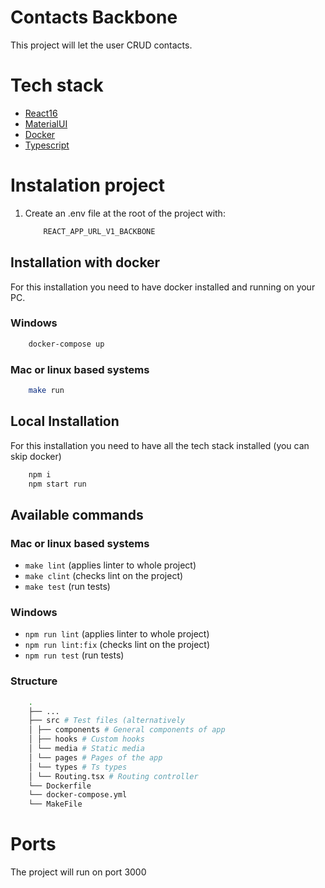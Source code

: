 # Contacts Backbone

This project will let the user CRUD contacts.

# Tech stack

- [React16](https://reactjs.org/)
- [MaterialUI](https://mui.com/)
- [Docker](https://www.docker.com/)
- [Typescript](https://www.typescriptlang.org/)

# Instalation project

1. Create an .env file at the root of the project with:

   ```bash
       REACT_APP_URL_V1_BACKBONE
   ```

## Installation with docker

For this installation you need to have docker installed and running on your PC.

### Windows

```bash
    docker-compose up
```

### Mac or linux based systems

```bash
    make run
```

## Local Installation

For this installation you need to have all the tech stack installed (you can skip docker)

```bash
    npm i
    npm start run
```

## Available commands

### Mac or linux based systems

- `make lint` (applies linter to whole project)
- `make clint` (checks lint on the project)
- `make test` (run tests)

### Windows

- `npm run lint` (applies linter to whole project)
- `npm run lint:fix` (checks lint on the project)
- `npm run test` (run tests)

### Structure

```bash
    .
    ├── ...
    ├── src # Test files (alternatively
    │ ├── components # General components of app
    │ ├── hooks # Custom hooks
    │ └── media # Static media
    │ └── pages # Pages of the app
    │ └── types # Ts types
    │ └── Routing.tsx # Routing controller
    └── Dockerfile
    └── docker-compose.yml
    └── MakeFile
```

# Ports

The project will run on port 3000
